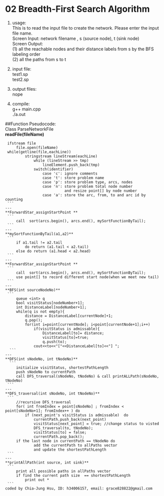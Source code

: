 # 02 Breadth-First Search Algorithm

1. usage:  
    This is to read the input file to create the network.
    Please enter the input file name.  
    Screen Input: network filename , s (source node), t (sink node)  
    Screen Output:   
        (1) all the reachable nodes and their distance labels from s by the BFS labeling order   
        (2) all the paths from s to t  
2. input file:   
    test1.sp  
    test2.sp

3. output files:  
    nope
 
4. compile:  
    g++ main.cpp  
    ./a.out

##Function Pseudocode:  
Class ParseNetworkFile   
**readFile(fileName)**  
   ```
   	ifstream file
        file.open(fileName)
	while(getline(file,eachLine))
       		stringstream lineStream(eachLine)
                while (lineStream >> tmp)
                    lineElement.push_back(tmp)
                switch(identifier)
                    case 'c': ignore comments
                    case 't': store problem name
                    case 'p': store problem type, arcs, nodes
                    case 'n': store problem total node number 
                              and resize point[] by node number
                    case 'a': store the arc, from, to and arc id by counting
    ```
---  
**ForwardStar_assignStartPoint **  
    ```
        call  sort(arcs.begin(), arcs.end(), mySortFunctionByTail);
    ``` 
---  
**mySortFunctionByTail(a1,a2)**  
    ```
        if a1.tail != a2.tail
            do return (a1.tail < a2.tail)
        else do return (a1.head < a2.head)
    ```  
---  
**ForwardStar_assignStartPoint **  
    ```
        call  sort(arcs.begin(), arcs.end(), mySortFunctionByTail);
        use point[] to record different start node(when we meet new tail)
    ```
---  
**BFS(int sourceNodeNo)**    
    ```
        queue <int> q
        bool visitStatus[nodeNumber+1];
        int DistanceLabel[nodeNumber+1];
        while(q is not empty){
            distance = DistanceLabel[currentNode]+1;
            q.pop();
            for(int i=point[currentNode]; i<point[currentNode+1];i++)
                if(visitStatus is admissable){
                    DistanceLabel[to]= distance;
                    visitStatus[to]=true;
                    q.push(to);
                cout<<to<<"["<<DistanceLabel[to]<<"] ";
     ```
---  
**DFS(int sNodeNo, int tNodeNo)**  
     ```
        initialize visitStatus, shortestPathLength
        push sNodeNo to currentPath
        call DFS_traversal(sNodeNo, tNodeNo) & call printALLPath(sNodeNo, tNodeNo)
    ``` 
---  
**DFS_traversal(int sNodeNo, int tNodeNo)**  
    ```
        //recursive DFS_traversal
        for( int fromIndex = point[sNodeNo] ; fromIndex < point[sNodeNo+1]; fromIndex++ ) do
            if (next_point's visitStatus is admissable)  do
                currentPath.push_back(next_point)
                visitStatus[next_point] = true; //change status to visted
                DFS_traversal(to, tNodeNo);
                visitStatus[to] = false;
                currentPath.pop_back();
        if the last node in currentPath == tNodeNo do
                add the currentPath to allPaths vector
                and update the shortestPathLength
    ```
---  
**printAllPath(int source, int sink)**   
    ```
        print all possible paths in allPaths vector
        if find the current path size  == shortestPathLength
            print out *
    ``` 
coded by Chia-Jung Hsu, ID: h34006157, email: grace828822@gmail.com
